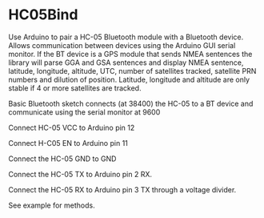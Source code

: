 # HC05Bind
Use Arduino to pair a HC-05 Bluetooth module with a Bluetooth device. Allows communication between devices using the Arduino GUI serial monitor. If the BT device is a GPS module that sends NMEA sentences the library will parse GGA and GSA sentences and display NMEA sentence, latitude, longitude, altitude, UTC, number of satellites tracked, satellite PRN numbers and dilution of position. Latitude, longitude and altitude are only stable if 4 or more satellites are tracked.

Basic Bluetooth sketch connects (at 38400) the HC-05 to a BT device
and communicate using the serial monitor at 9600

Connect HC-05 VCC to Arduino pin 12

Connect H-C05 EN to Arduino pin 11

Connect the HC-05 GND to GND

Connect the HC-05 TX to Arduino pin 2 RX.

Connect the HC-05 RX to Arduino pin 3 TX through a voltage divider.

See example for methods.
